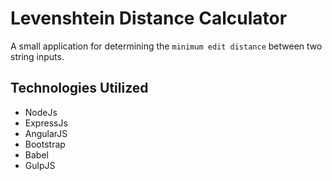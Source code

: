 # Levenshtein Distance Calculator
A small application for determining the `minimum edit distance` between two string inputs.


## Technologies Utilized
* NodeJs
* ExpressJs
* AngularJS
* Bootstrap
* Babel
* GulpJS

